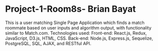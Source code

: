 # Project-1-Room8s- Brian Bayat
This is a user matching Single Page Application which finds a match roommate based on user inputs and algorithm output, with functionality similar to Match.com.
Technologies used:
Front-end: React.js, Redux, JavaScript, D3.js, HTML, CSS. 
Back-end: Node.js, Express.js, Sequelize, PostgreSQL, SQL, AJAX, and RESTful API.
